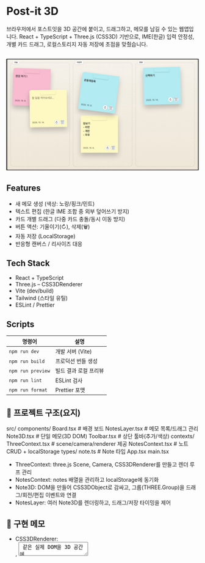 # Post-it 3D

브라우저에서 포스트잇을 3D 공간에 붙이고, 드래그하고, 메모를 남길 수 있는 웹앱입니다.
React + TypeScript + Three.js (CSS3D) 기반으로, IME(한글) 입력 안정성, 개별 카드 드래그, 로컬스토리지 자동 저장에 초점을 맞췄습니다.

## ![alt text](image.png)


## Features

- 새 메모 생성 (색상: 노랑/핑크/민트)
- 텍스트 편집 (한글 IME 조합 중 외부 덮어쓰기 방지)
- 카드 개별 드래그 (다중 카드 충돌/동시 이동 방지)
- 버튼 액션: 기울이기(↻), 삭제(🗑️)
- 자동 저장 (LocalStorage)
- 반응형 캔버스 / 리사이즈 대응

## Tech Stack

- React + TypeScript
- Three.js – CSS3DRenderer
- Vite (dev/build)
- Tailwind (스타일 유틸)
- ESLint / Prettier

## Scripts

| 명령어            | 설명                  |
| ----------------- | --------------------- |
| `npm run dev`     | 개발 서버 (Vite)      |
| `npm run build`   | 프로덕션 번들 생성    |
| `npm run preview` | 빌드 결과 로컬 프리뷰 |
| `npm run lint`    | ESLint 검사           |
| `npm run format`  | Prettier 포맷         |


## 📁 프로젝트 구조(요지)

src/
  components/
    Board.tsx          # 배경 보드
    NotesLayer.tsx     # 메모 목록/드래그 관리
    Note3D.tsx         # 단일 메모(3D DOM)
    Toolbar.tsx        # 상단 툴바(추가/색상)
  contexts/
    ThreeContext.tsx   # scene/camera/renderer 제공
    NotesContext.tsx   # 노트 CRUD + localStorage
  types/
    note.ts            # Note 타입
  App.tsx
  main.tsx

- ThreeContext: three.js Scene, Camera, CSS3DRenderer를 만들고 렌더 루프 관리
- NotesContext: notes 배열을 관리하고 localStorage에 동기화
- Note3D: DOM을 만들어 CSS3DObject로 감싸고, 그룹(THREE.Group)을 드래그/회전/편집 이벤트와 연결
- NotesLayer: 여러 Note3D를 렌더링하고, 드래그/저장 타이밍을 제어

## 🧩 구현 메모

- CSS3DRenderer: <div>, <textarea> 같은 실제 DOM을 3D 공간에 배치합니다.
- 드래그: 화면 픽셀 → 월드 좌표 변환해서 그룹 위치를 갱신하고, pointerup에 최종 위치를 저장합니다.
- IME(한글): compositionstart/end 이벤트로 조합 중에는 저장을 지연합니다.
- 이벤트 충돌 방지: 버튼과 텍스트영역은 캡처 단계에서 stopPropagation()으로 드래그 시작을 막습니다.
- 퍼시스턴스: NotesContext가 notes 상태를 localStorage에 자동으로 저장합니다.
